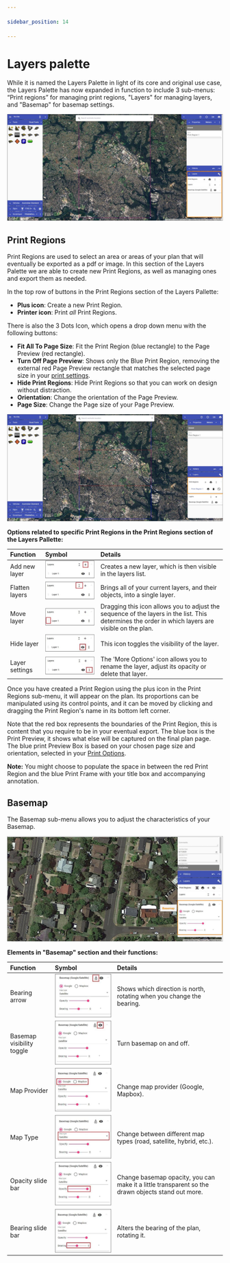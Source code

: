 ```yaml
---

sidebar_position: 14

---
```

# Layers palette

While it is named the Layers Palette in light of its core and original use case, the Layers Palette has now expanded in function to include 3 sub-menus:
“Print regions” for managing print regions,
"Layers" for managing layers, and
"Basemap" for basemap settings.

![layers palette location](./Assets/layers-palette.jpg)

## Print Regions

Print Regions are used to select an area or areas of your plan that will eventually be exported as a pdf or image. In this section of the Layers Palette we are able to create new Print Regions, as well as managing ones and export them as needed.

In the top row of buttons in the Print Regions section of the Layers Pallette:

- **Plus icon**: Create a new Print Region.
- **Printer icon**: Print *all* Print Regions.

There is also the 3 Dots Icon, which opens a drop down menu with the following buttons:

- **Fit All To Page Size**: Fit the Print Region (blue rectangle) to the Page Preview (red rectangle).
- **Turn Off Page Preview**: Shows only the Blue Print Region, removing the external red Page Preview rectangle that matches the selected page size in your [print settings](/rapid-online/9.%20Printing%20and%20Exporting/).
- **Hide Print Regions**: Hide Print Regions so that you can work on design without distraction.
- **Orientation**: Change the orientation of the Page Preview.
- **Page Size**: Change the Page size of your Page Preview.

![print regions](./Assets/print-regions-palette.jpg)

**Options related to specific Print Regions in the Print Regions section of the Layers Pallette:**

| **Function** | **Symbol** | **Details**|
| :------------------ | :----------------- |:---------------|
|Add new layer |![layers1](./Assets/layers1.jpg) | Creates a new layer, which is then visible in the layers list. |
|Flatten layers |![layers2](./Assets/layers2.jpg) | Brings all of your current layers, and their objects, into a single layer. |
|Move layer |![layers3](./Assets/layers3.jpg) |Dragging this icon allows you to adjust the sequence of the layers in the list. This determines the order in which layers are visible on the plan.  |
|Hide layer  |![layers4](./Assets/layers4.jpg) |This icon toggles the visibility of the layer.  |
|Layer settings  |![layers5](./Assets/layers5.jpg) | The 'More Options' icon allows you to rename the layer, adjust its opacity or delete that layer. |

Once you have created a Print Region using the plus icon in the Print Regions sub-menu, it will appear on the plan. Its proportions can be manipulated using its control points, and it can be moved by clicking and dragging the Print Region's name in its bottom left corner.

Note that the red box represents the boundaries of the Print Region, this is content that you require to be in your eventual export. The blue box is the Print Preview, it shows what else will be captured on the final plan page. The blue print Preview Box is based on your chosen page size and orientation, selected in your [Print Options](/rapid-online/9.%20Printing%20and%20Exporting/printing-and-exporting.md).

**Note:** You might choose to populate the space in between the red Print Region and the blue Print Frame with your title box and accompanying annotation.

## Basemap

The Basemap sub-menu allows you to adjust the characteristics of your Basemap.

![basemap](./Assets/basemap.jpg)

**Elements in "Basemap" section and their functions:**

| **Function** | **Symbol** | **Details**|
| :------------------ | :----------------- |:---------------|
| Bearing arrow  |![basemap1](./Assets/basemap1.jpg)  | Shows which direction is north, rotating when you change the bearing.  |
| Basemap visibility toggle  |![basemap2](./Assets/basemap2.jpg)  | Turn basemap on and off. |
| Map Provider  |![basemap3](./Assets/basemap3.jpg)  | Change map provider (Google, Mapbox). |
| Map Type  |![basemap4](./Assets/basemap4.jpg)  | Change between different map types (road, satellite, hybrid, etc.). |
| Opacity slide bar  |![basemap5](./Assets/basemap5.jpg)  | Change basemap opacity, you can make it a little transparent so the drawn objects stand out more. |
| Bearing slide bar |![basemap6](./Assets/basemap6.jpg)  | Alters the bearing of the plan, rotating it. |
